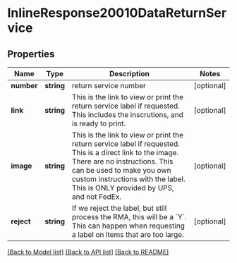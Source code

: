 # InlineResponse20010DataReturnService

## Properties
Name | Type | Description | Notes
------------ | ------------- | ------------- | -------------
**number** | **string** | return service number | [optional] 
**link** | **string** | This is the link to view or print the return service label if requested. This includes the inscrutions, and is ready to print. | [optional] 
**image** | **string** | This is the link to view or print the return service label if requested. This is a direct link to the image. There are no instructions. This can be used to make you own custom instructions with the label. This is ONLY provided by UPS, and not FedEx. | [optional] 
**reject** | **string** | If  we reject the label, but still process the RMA, this will be a &#x60;Y&#x60;. This can happen when requesting a label on items that are too large. | [optional] 

[[Back to Model list]](../../README.md#documentation-for-models) [[Back to API list]](../../README.md#documentation-for-api-endpoints) [[Back to README]](../../README.md)


